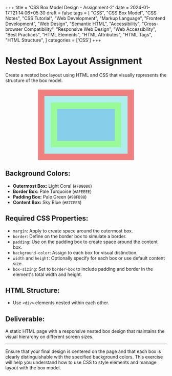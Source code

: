 +++
title = 'CSS Box Model Design - Assignment-2'
date = 2024-01-17T21:14:06+05:30
draft = false
tags = [
    "CSS",
    "CSS Box Model",
    "CSS Notes",
    "CSS Tutorial",
    "Web Development",
    "Markup Language",
    "Frontend Development",
    "Web Design",
    "Semantic HTML",
    "Accessibility",
    "Cross-browser Compatibility",
    "Responsive Web Design",
    "Web Accessibility",
    "Best Practices",
    "HTML Elements",
    "HTML Attributes",
    "HTML Tags",
    "HTML Structure",
]
categories = ['CSS']
+++

# Nested Box Layout Assignment

Create a nested box layout using HTML and CSS that visually represents the structure of the box model.

<style>
  .outer-box {
    background-color: #F08080; /* Light Coral */
    padding: 20px;
    max-width: 300px;
    margin: 20px auto;
    box-sizing: border-box;
  }

  .border-box {
    background-color: #AFEEEE; /* Pale Turquoise */
    padding: 20px;
    box-sizing: border-box;
  }

  .padding-box {
    background-color: #98FB98; /* Pale Green */
    padding: 20px;
    box-sizing: border-box;
  }

  .content-box {
    background-color: #87CEEB; /* Sky Blue */
    height: 100px; /* You can adjust the height as needed */
    box-sizing: border-box;
  }
</style>
<div class="outer-box">
  <div class="border-box">
    <div class="padding-box">
      <div class="content-box">
        <!-- Content goes here -->
      </div>
    </div>
  </div>
</div>



## Background Colors:

- **Outermost Box:** Light Coral (`#F08080`)
- **Border Box:** Pale Turquoise (`#AFEEEE`)
- **Padding Box:** Pale Green (`#98FB98`)
- **Content Box:** Sky Blue (`#87CEEB`)

## Required CSS Properties:

- `margin`: Apply to create space around the outermost box.
- `border`: Define on the border box to simulate a border.
- `padding`: Use on the padding box to create space around the content box.
- `background-color`: Assign to each box for visual distinction.
- `width` and `height`: Optionally specify for each box or use default content size.
- `box-sizing`: Set to `border-box` to include padding and border in the element's total width and height.

## HTML Structure:

- Use `<div>` elements nested within each other.

## Deliverable:

A static HTML page with a responsive nested box design that maintains the visual hierarchy on different screen sizes.

---

Ensure that your final design is centered on the page and that each box is clearly distinguishable with the specified background colors. This exercise will help you understand how to use CSS to style elements and manage layout with the box model.
